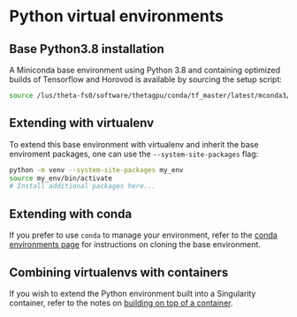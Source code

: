 # Python virtual environments

## Base Python3.8 installation

A Miniconda base environment using Python 3.8 and containing optimized builds of Tensorflow and Horovod is available by sourcing the setup script:

```bash
source /lus/theta-fs0/software/thetagpu/conda/tf_master/latest/mconda3/setup.sh
```

## Extending with virtualenv

To extend this base environment with virtualenv and inherit the base enviroment packages, one can use the `--system-site-packages` flag:

```bash
python -m venv --system-site-packages my_env
source my_env/bin/activate
# Install additional packages here...
```

## Extending with conda
If you prefer to use `conda` to manage your environment, refer to the [conda
environments page](ml-frameworks/tensorflow/running-with-conda.md) for instructions on
cloning the base environment.

## Combining virtualenvs with containers
If you wish to extend the Python environment built into a Singularity container, refer
to the notes on [building on top of a container](building-python-packages.md).
